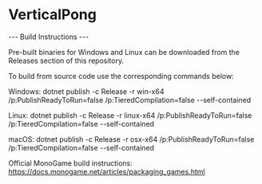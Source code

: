 # VerticalPong

--- Build Instructions ---

Pre-built binaries for Windows and Linux can be downloaded from the Releases section of this repository.

To build from source code use the corresponding commands below:

Windows: dotnet publish -c Release -r win-x64 /p:PublishReadyToRun=false /p:TieredCompilation=false --self-contained

Linux: dotnet publish -c Release -r linux-x64 /p:PublishReadyToRun=false /p:TieredCompilation=false --self-contained

macOS: dotnet publish -c Release -r osx-x64 /p:PublishReadyToRun=false /p:TieredCompilation=false --self-contained

Official MonoGame build instructions: https://docs.monogame.net/articles/packaging_games.html
